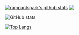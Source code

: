 
<a href="https://github.com/rampantspark/github-readme-stats"><img align="center" src="https://github-readme-stats-rampant.vercel.app/api?username=rampantspark&show_icons=true&include_all_commits=true&count_private=true&theme=synthwave&hide_border=true" alt="rampantspark's github stats" /></a>
<a href="https://github.com/anuraghazra/github-readme-stats"><img align="center" src="https://github-readme-stats-rampant.vercel.app/api/top-langs/?username=rampantspark&layout=compact&theme=synthwave&hide_border=true&count_private=true" /></a>

![GitHub stats](https://github-readme-stats-rampant-7envvm7ey-rampantspark.vercel.app/api?username=rampantspark&show_icons=true&theme=synthwave&count_private=true)

[![Top Langs](https://github-readme-stats-rampant-7envvm7ey-rampantspark.vercel.app/api/top-langs/?username=rampantspark&theme=synthwave&langs_count=10&hide=css,asp.net,html,scss,shell,typescript,javascript,glsl,haxe,meson,makefile,nix,roff)](https://github.com/rampantspark/github-readme-stats)

